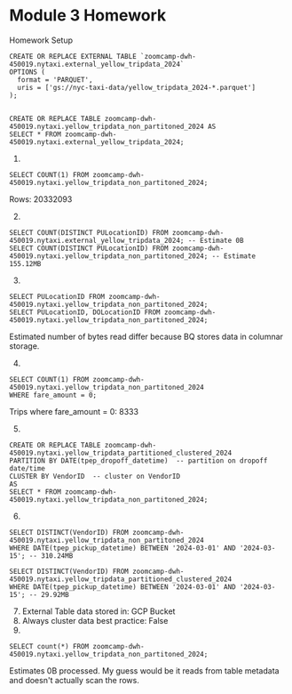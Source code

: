 # Module 3 Homework

Homework Setup
```
CREATE OR REPLACE EXTERNAL TABLE `zoomcamp-dwh-450019.nytaxi.external_yellow_tripdata_2024`
OPTIONS (
  format = 'PARQUET',
  uris = ['gs://nyc-taxi-data/yellow_tripdata_2024-*.parquet']
);


CREATE OR REPLACE TABLE zoomcamp-dwh-450019.nytaxi.yellow_tripdata_non_partitoned_2024 AS
SELECT * FROM zoomcamp-dwh-450019.nytaxi.external_yellow_tripdata_2024;
```

1.
```
SELECT COUNT(1) FROM zoomcamp-dwh-450019.nytaxi.yellow_tripdata_non_partitoned_2024;
```
Rows: 20332093

2.
```
SELECT COUNT(DISTINCT PULocationID) FROM zoomcamp-dwh-450019.nytaxi.external_yellow_tripdata_2024; -- Estimate 0B
SELECT COUNT(DISTINCT PULocationID) FROM zoomcamp-dwh-450019.nytaxi.yellow_tripdata_non_partitoned_2024; -- Estimate 155.12MB
```

3.
```
SELECT PULocationID FROM zoomcamp-dwh-450019.nytaxi.yellow_tripdata_non_partitoned_2024;
SELECT PULocationID, DOLocationID FROM zoomcamp-dwh-450019.nytaxi.yellow_tripdata_non_partitoned_2024;
```
Estimated number of bytes read differ because BQ stores data in columnar storage.

4.
```
SELECT COUNT(1) FROM zoomcamp-dwh-450019.nytaxi.yellow_tripdata_non_partitoned_2024
WHERE fare_amount = 0; 
```
Trips where fare_amount = 0: 8333

5.
```
CREATE OR REPLACE TABLE zoomcamp-dwh-450019.nytaxi.yellow_tripdata_partitioned_clustered_2024
PARTITION BY DATE(tpep_dropoff_datetime)  -- partition on dropoff date/time
CLUSTER BY VendorID  -- cluster on VendorID
AS
SELECT * FROM zoomcamp-dwh-450019.nytaxi.yellow_tripdata_non_partitoned_2024;
```

6.
```
SELECT DISTINCT(VendorID) FROM zoomcamp-dwh-450019.nytaxi.yellow_tripdata_non_partitoned_2024
WHERE DATE(tpep_pickup_datetime) BETWEEN '2024-03-01' AND '2024-03-15'; -- 310.24MB

SELECT DISTINCT(VendorID) FROM zoomcamp-dwh-450019.nytaxi.yellow_tripdata_partitioned_clustered_2024
WHERE DATE(tpep_pickup_datetime) BETWEEN '2024-03-01' AND '2024-03-15'; -- 29.92MB
```

7. External Table data stored in: GCP Bucket
8. Always cluster data best practice: False
9. 
```
SELECT count(*) FROM zoomcamp-dwh-450019.nytaxi.yellow_tripdata_non_partitoned_2024;
```
Estimates 0B processed. My guess would be it reads from table metadata and doesn't actually scan the rows.